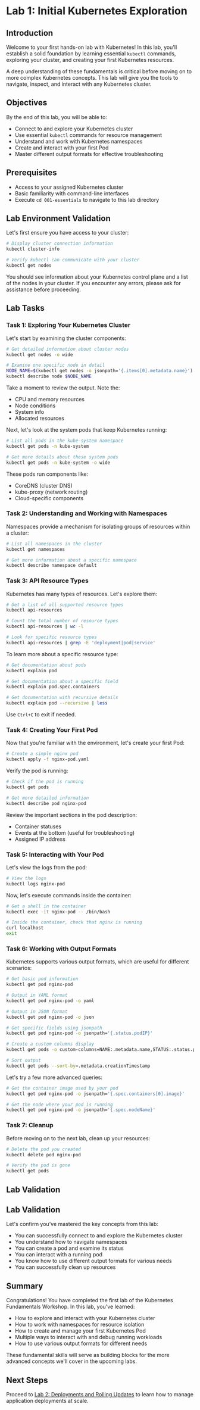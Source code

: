 # Lab 1: Initial Kubernetes Exploration

## Introduction

Welcome to your first hands-on lab with Kubernetes! In this lab, you'll establish a solid foundation by learning essential `kubectl` commands, exploring your cluster, and creating your first Kubernetes resources.

A deep understanding of these fundamentals is critical before moving on to more complex Kubernetes concepts. This lab will give you the tools to navigate, inspect, and interact with any Kubernetes cluster.

## Objectives

By the end of this lab, you will be able to:

- Connect to and explore your Kubernetes cluster
- Use essential `kubectl` commands for resource management
- Understand and work with Kubernetes namespaces
- Create and interact with your first Pod
- Master different output formats for effective troubleshooting

## Prerequisites

- Access to your assigned Kubernetes cluster
- Basic familiarity with command-line interfaces
- Execute `cd 001-essentials` to navigate to this lab directory

## Lab Environment Validation

Let's first ensure you have access to your cluster:

```bash
# Display cluster connection information
kubectl cluster-info

# Verify kubectl can communicate with your cluster
kubectl get nodes
```

You should see information about your Kubernetes control plane and a list of the nodes in your cluster. If you encounter any errors, please ask for assistance before proceeding.

## Lab Tasks

### Task 1: Exploring Your Kubernetes Cluster

Let's start by examining the cluster components:

```bash
# Get detailed information about cluster nodes
kubectl get nodes -o wide

# Examine one specific node in detail
NODE_NAME=$(kubectl get nodes -o jsonpath='{.items[0].metadata.name}')
kubectl describe node $NODE_NAME
```

Take a moment to review the output. Note the:

- CPU and memory resources
- Node conditions
- System info
- Allocated resources

Next, let's look at the system pods that keep Kubernetes running:

```bash
# List all pods in the kube-system namespace
kubectl get pods -n kube-system

# Get more details about these system pods
kubectl get pods -n kube-system -o wide
```

These pods run components like:

- CoreDNS (cluster DNS)
- kube-proxy (network routing)
- Cloud-specific components

### Task 2: Understanding and Working with Namespaces

Namespaces provide a mechanism for isolating groups of resources within a cluster:

```bash
# List all namespaces in the cluster
kubectl get namespaces

# Get more information about a specific namespace
kubectl describe namespace default
```

### Task 3: API Resource Types

Kubernetes has many types of resources. Let's explore them:

```bash
# Get a list of all supported resource types
kubectl api-resources

# Count the total number of resource types
kubectl api-resources | wc -l

# Look for specific resource types
kubectl api-resources | grep -E 'deployment|pod|service'
```

To learn more about a specific resource type:

```bash
# Get documentation about pods
kubectl explain pod

# Get documentation about a specific field
kubectl explain pod.spec.containers

# Get documentation with recursive details
kubectl explain pod --recursive | less
```

Use `Ctrl+C` to exit if needed.

### Task 4: Creating Your First Pod

Now that you're familiar with the environment, let's create your first Pod:

```bash
# Create a simple nginx pod
kubectl apply -f nginx-pod.yaml
```

Verify the pod is running:

```bash
# Check if the pod is running
kubectl get pods

# Get more detailed information
kubectl describe pod nginx-pod
```

Review the important sections in the pod description:
- Container statuses
- Events at the bottom (useful for troubleshooting)
- Assigned IP address

### Task 5: Interacting with Your Pod

Let's view the logs from the pod:

```bash
# View the logs
kubectl logs nginx-pod
```

Now, let's execute commands inside the container:

```bash
# Get a shell in the container
kubectl exec -it nginx-pod -- /bin/bash

# Inside the container, check that nginx is running
curl localhost
exit
```

### Task 6: Working with Output Formats

Kubernetes supports various output formats, which are useful for different scenarios:

```bash
# Get basic pod information
kubectl get pod nginx-pod

# Output in YAML format
kubectl get pod nginx-pod -o yaml

# Output in JSON format
kubectl get pod nginx-pod -o json

# Get specific fields using jsonpath
kubectl get pod nginx-pod -o jsonpath='{.status.podIP}'

# Create a custom columns display
kubectl get pods -o custom-columns=NAME:.metadata.name,STATUS:.status.phase,IP:.status.podIP

# Sort output
kubectl get pods --sort-by=.metadata.creationTimestamp
```

Let's try a few more advanced queries:

```bash
# Get the container image used by your pod
kubectl get pod nginx-pod -o jsonpath='{.spec.containers[0].image}'

# Get the node where your pod is running
kubectl get pod nginx-pod -o jsonpath='{.spec.nodeName}'
```

### Task 7: Cleanup

Before moving on to the next lab, clean up your resources:

```bash
# Delete the pod you created
kubectl delete pod nginx-pod

# Verify the pod is gone
kubectl get pods
```

## Lab Validation

## Lab Validation
Let's confirm you've mastered the key concepts from this lab:

- You can successfully connect to and explore the Kubernetes cluster
- You understand how to navigate namespaces
- You can create a pod and examine its status
- You can interact with a running pod
- You know how to use different output formats for various needs
- You can successfully clean up resources

## Summary
Congratulations! You have completed the first lab of the Kubernetes Fundamentals Workshop. In this lab, you've learned:

- How to explore and interact with your Kubernetes cluster
- How to work with namespaces for resource isolation
- How to create and manage your first Kubernetes Pod
- Multiple ways to interact with and debug running workloads
- How to use various output formats for different needs

These fundamental skills will serve as building blocks for the more advanced concepts we'll cover in the upcoming labs.

## Next Steps
Proceed to [Lab 2: Deployments and Rolling Updates](2-deployments.md) to learn how to manage application deployments at scale.
